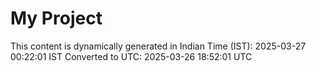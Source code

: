 # My Project

This content is dynamically generated in Indian Time (IST): 2025-03-27 00:22:01 IST
Converted to UTC: 2025-03-26 18:52:01 UTC

